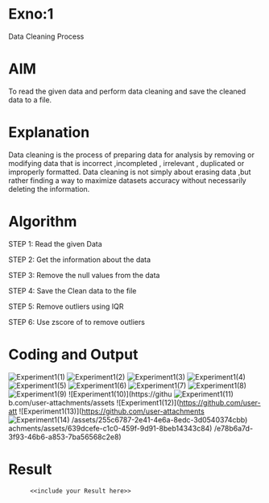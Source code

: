 # Exno:1
Data Cleaning Process

# AIM
To read the given data and perform data cleaning and save the cleaned data to a file.

# Explanation
Data cleaning is the process of preparing data for analysis by removing or modifying data that is incorrect ,incompleted , irrelevant , duplicated or improperly formatted. Data cleaning is not simply about erasing data ,but rather finding a way to maximize datasets accuracy without necessarily deleting the information.

# Algorithm
STEP 1: Read the given Data

STEP 2: Get the information about the data

STEP 3: Remove the null values from the data

STEP 4: Save the Clean data to the file

STEP 5: Remove outliers using IQR

STEP 6: Use zscore of to remove outliers

# Coding and Output
![Experiment1(1)](https://github.com/user-attachments/assets/4864c177-243e-4699-bcac-c0828d5f8ca5)
![Experiment1(2)](https://github.com/user-attachments/assets/f382eec9-1095-4b04-85bb-7185123066d4)
![Experiment1(3)](https://github.com/user-attachments/assets/51a01aca-5711-45da-8356-a247b1958b3a)
![Experiment1(4)](https://github.com/user-attachments/assets/87353f16-8998-4dae-aeac-ff71f96c6a1a)
![Experiment1(5)](https://github.com/user-attachments/assets/688bc4f7-1e24-40d9-b94e-bfd0d8abce25)
![Experiment1(6)](https://github.com/user-attachments/assets/405d22a0-e80b-45b7-b0be-826b31f9fa73)
![Experiment1(7)](https://github.com/user-attachments/assets/01857fac-73d8-4dfd-9665-b929d59819c6)
![Experiment1(8)](https://github.com/user-attachments/assets/da1cd4b5-ab6f-49ec-b61b-1ad7223bd9fe)
![Experiment1(9)](https://github.com/user-attachments/assets/cdf8f97a-1a44-48b6-87bf-97922be9dab6)
![Experiment1(10)](https://githu
![Experiment1(11)](https://github.com/user-attachments/assets/8cb9f263-5791-4af8-9349-93707930a6e2)
b.com/user-attachments/assets
![Experiment1(12)](https://github.com/user-att
![Experiment1(13)](https://github.com/user-attachments
![Experiment1(14)](https://github.com/user-attachments/assets/9c57ec71-347d-4856-9451-8c65d92cfaae)
/assets/255c6787-2e41-4e6a-8edc-3d0540374cbb)
achments/assets/639dcefe-c1c0-459f-9d91-8beb14343c84)
/e78b6a7d-3f93-46b6-a853-7ba56568c2e8)       
# Result
          <<include your Result here>>
